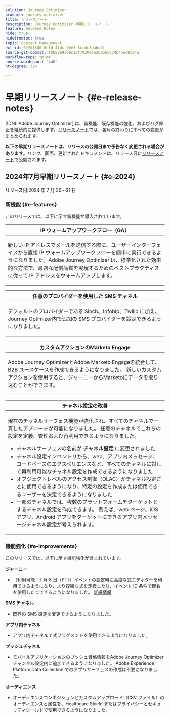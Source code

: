 ```yaml
---
solution: Journey Optimizer
product: journey optimizer
title: リリースノート
description: Journey Optimizer 早期リリースノート
feature: Release Notes
hide: true
hidefromtoc: true
topic: Content Management
exl-id: 6e7d1300-8efd-4fdc-90e3-3ccdc3babd2f
source-git-commit: f0b08b9cb9c12f7920e5a26a565b34b4bec8c84a
workflow-type: tm+mt
source-wordcount: '446'
ht-degree: 32%

---
```


# 早期リリースノート {#e-release-notes}

[!DNL Adobe Journey Optimizer] は、新機能、既存機能の強化、およびバグ修正を継続的に提供します。[リリースノート](release-notes.md)では、各月の終わりにすべての変更がまとめられます。

**以下の早期リリースノートは、リリースの公開日まで予告なく変更される場合があります**。リンク、画面、更新されたドキュメントは、リリース日に[リリースノート](release-notes.md)で公開されます。

## 2024年7月早期リリースノート {#e-2024}

**リリース日**:2024 年 7 月 30～31 日

### 新機能 {#e-features}

このリリースでは、以下に示す新機能が導入されています。

<table>
<thead>
<tr>
<th><strong>IP ウォームアップワークフロー（GA）</strong><br/></th>
</tr>
</thead>
<tbody>
<tr>
<td>
<p>新しい IP アドレスでメールを送信する際に、ユーザーインターフェイスから直接 IP ウォームアップワークフローを簡単に実行できるようになりました。Adobe Journey Optimizer は、標準化された効率的な方法で、最適な配信品質を実現するためのベストプラクティスに従って IP アドレスをウォームアップします。</p>
<!--p>For more information, refer to the <a href="../configuration/ip-warmup-gs.md">detailed documentation</a>.</p-->
</td>
</tr>
</tbody>
</table>


<table>
<thead>
<tr>
<th><strong>任意のプロバイダーを使用した SMS チャネル</strong><br/></th>
</tr>
</thead>
<tbody>
<tr>
<td>
<p>デフォルトのプロバイダーである Sinch、Infobip、Twilio に加え、Journey Optimizer内で追加の SMS プロバイダーを設定できるようになりました。</p>
<!--p>For more information, refer to the <a href="../configuration/ip-warmup-gs.md">detailed documentation</a>.</p-->
</td>
</tr>
</tbody>
</table>



<table>
<thead>
<tr>
<th><strong>カスタムアクションのMarketo Engage</strong><br/></th>
</tr>
</thead>
<tbody>
<tr>
<td>
<p>Adobe Journey OptimizerとAdobe Marketo Engageを統合して、B2B ユースケースを作成できるようになりました。 新しいカスタムアクションを使用すると、ジャーニーからMarketoにデータを取り込むことができます。</p>
<!--p>For more information, refer to the <a href="../configuration/ip-warmup-gs.md">detailed documentation</a>.</p-->
</td>
</tr>
</tbody>
</table>


<table>
<thead>
<tr>
<th><strong>チャネル設定の改善</strong><br/></th>
</tr>
</thead>
<tbody>
<tr>
<td>
<p>現在のチャネルサーフェス機能が強化され、すべてのチャネルで一貫したアプローチが可能になりました。 任意のチャネルでこれらの設定を定義、管理および再利用できるようになりました。</p>
<p><ul>
<li>チャネルサーフェスの名前が <strong> チャネル設定 </strong> に変更されました</li>
<li>チャネル設定インベントリから、web、アプリ内メッセージ、コードベースのエクスペリエンスなど、すべてのチャネルに対して再利用可能なチャネル設定を作成できるようになりました</li>
<li>オブジェクトレベルのアクセス制御（OLAC）がチャネル設定ごとに使用できるようになり、特定の設定を作成または使用できるユーザーを決定できるようになりました</li>
<li>一部のチャネルでは、複数のプラットフォームをターゲットとするチャネル設定を作成できます。 例えば、web ページ、iOS アプリ、Android アプリをターゲットにできるアプリ内メッセージチャネル設定が考えられます。</li>
</ul></p>
<!--p>For more information, refer to the <a href="../configuration/ip-warmup-gs.md">detailed documentation</a>.</p-->
</td>
</tr>
</tbody>
</table>


<!--table>
<thead>
<tr>
<th><strong>Extended personalization data - Beta</strong><br/></th>
</tr>
</thead>
<tbody>
<tr>
<td>
<p>You can now lookup and fetch data values within Adobe Experience Platform datasets, and use these values to build conditions in Adobe Journey Optimizer. You can leverage data from a lookup dataset when a relationship has been defined using an attribute inside of an array of objects. You can specify non-profile enabled datasets for lookup. Once enabled, you can use a profile attribute as a join key to the specified dataset to retrive further data for personalization.</p>
<p>This capability is currently available as a public beta.</p>
</td>
</tr>
</tbody>
</table-->

### 機能強化 {#e-improvements}

このリリースでは、以下に示す機能強化が含まれています。

**ジャーニー**

* （利用可能：7 月 8 日（PT））イベントの設定時に高度な式エディターを利用できるようになり、より複雑な式を定義したり、イベント ID 条件で関数を使用したりできるようになりました。 [詳細情報](../event/about-creating.md#adv-exp-editor)

<!--* The `event-id` condition is now automatically filled during test mode. -->

**SMS チャネル**

* 既存の SMS 設定を変更できるようになりました。

**アプリ内チャネル**

* アプリ内チャネルで式フラグメントを使用できるようになりました。

**プッシュチャネル**

* モバイルアプリケーションのプッシュ資格情報をAdobe Journey Optimizer チャンネル設定内に追加できるようになりました。 Adobe Experience Platform Data Collection でのアプリサーフェスの作成は不要になりました。

**オーディエンス**

* オーディエンスコンポジションとカスタムアップロード（CSV ファイル）のオーディエンスと属性を、Healthcare Shield またはプライバシーとセキュリティシールドで使用できるようになりました。